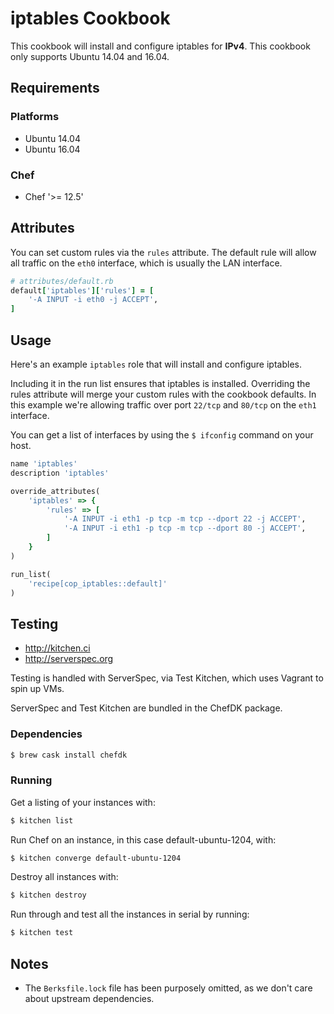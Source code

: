 # iptables Cookbook
This cookbook will install and configure iptables for **IPv4**. This cookbook only supports Ubuntu 14.04 and 16.04.

## Requirements
### Platforms
- Ubuntu 14.04
- Ubuntu 16.04

### Chef
- Chef '>= 12.5'

## Attributes
You can set custom rules via the `rules` attribute. The default rule will allow
all traffic on the `eth0` interface, which is usually the LAN interface.

```ruby
# attributes/default.rb
default['iptables']['rules'] = [
    '-A INPUT -i eth0 -j ACCEPT',
]
```

## Usage
Here's an example `iptables` role that will install and configure iptables.

Including it in the run list ensures that iptables is installed. Overriding the
rules attribute will merge your custom rules with the cookbook defaults. In this
example we're allowing traffic over port `22/tcp` and `80/tcp` on the `eth1`
interface.

You can get a list of interfaces by using the `$ ifconfig` command on your host.

```ruby
name 'iptables'
description 'iptables'

override_attributes(
    'iptables' => {
        'rules' => [
            '-A INPUT -i eth1 -p tcp -m tcp --dport 22 -j ACCEPT',
            '-A INPUT -i eth1 -p tcp -m tcp --dport 80 -j ACCEPT',
        ]
    }
)

run_list(
    'recipe[cop_iptables::default]'
)
```

## Testing
* http://kitchen.ci
* http://serverspec.org

Testing is handled with ServerSpec, via Test Kitchen, which uses Vagrant to spin up VMs.

ServerSpec and Test Kitchen are bundled in the ChefDK package.

### Dependencies
```bash
$ brew cask install chefdk
```

### Running
Get a listing of your instances with:

```bash
$ kitchen list
```

Run Chef on an instance, in this case default-ubuntu-1204, with:

```bash
$ kitchen converge default-ubuntu-1204
```

Destroy all instances with:

```bash
$ kitchen destroy
```

Run through and test all the instances in serial by running:

```bash
$ kitchen test
```

## Notes
* The `Berksfile.lock` file has been purposely omitted, as we don't care about upstream dependencies.
